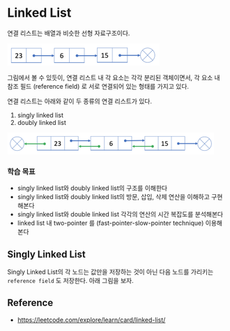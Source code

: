 # Linked List

  연결 리스트는 배열과 비슷한 선형 자료구조이다. 

<img src="image/linkedlist.png" alt="image-20210310221351983" style="zoom:50%;" />

그림에서 볼 수 있듯이, 연결 리스트 내 각 요소는 각각 분리된 객체이면서, 각 요소 내 참조 필드 (reference field) 로 서로 연결되어 있는 형태를 가지고 있다.

  연결 리스트는 아래와 같이 두 종류의 연결 리스트가 있다. 

1. singly linked list
2. doubly linked list

<img src="image/doublelinkedlist.png" alt="image-20210310221619800" style="zoom:50%;" />

 ### 학습 목표

- singly linked list와 doubly linked list의 구조를 이해한다
- singly linked list와 doubly linked list의 방문, 삽입, 삭제 연산을 이해하고 구현해본다
- singly linked list와 double linked list 각각의 연산의 시간 복잡도를 분석해본다
- linked list 내 two-pointer 를 (fast-pointer-slow-pointer technique) 이용해본다



## Singly Linked List

  Singly Linked List의 각 노드는 값만을 저장하는 것이 아닌 다음 노드를 가리키는  `reference field` 도 저장한다. 아래 그림을 보자.





## Reference

- https://leetcode.com/explore/learn/card/linked-list/

